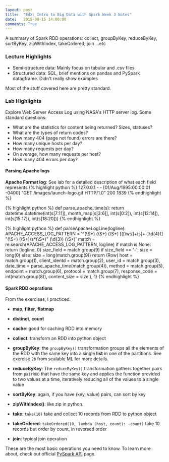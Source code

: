 ```yaml
---
layout: post
title:  "EdX: Intro to Big Data with Spark Week 3 Notes"
date:   2015-08-15 14:00:00
comments: True
---
```

A summary of Spark RDD operations: collect, groupByKey, reduceByKey, sortByKey, zipWithIndex, takeOrdered, join ...etc

### **Lecture Highlights**

* Semi-structure data: Mainly focus on tabular and .csv files
* Structured data: SQL, brief mentions on pandas and PySpark datagframe. Didn't really show examples

Most of the stuff covered here are pretty standard.

### **Lab Highlights**

Explore Web Server Access Log using NASA's HTTP server log. Some standard questions:

* What are the statistics for content being returned? Sizes, statuses?
* What are the types of return codes?
* How many 404 (page not found) errors are there?
* How many unique hosts per day?
* How many requests per day?
* On average, how many requests per host?
* How many 404 errors per day?

#### Parsing Apache logs ####

**Apache Format log**: See lab for a detailed description of what each field represents
{% highlight python %}
127.0.0.1 - - [01/Aug/1995:00:00:01 -0400] "GET /images/launch-logo.gif HTTP/1.0" 200 1839
{% endhighlight %}

{% highlight python %}
def parse_apache_time(s):
    return datetime.datetime(int(s[7:11]),
                             month_map[s[3:6]],
                             int(s[0:2]),
                             int(s[12:14]),
                             int(s[15:17]),
                             int(s[18:20]))
{% endhighlight %}

{% highlight python %}
def parseApacheLogLine(logline):
  APACHE_ACCESS_LOG_PATTERN = '^(\S+) (\S+) (\S+) \[([\w:/]+\s[+\-]\d{4})\] "(\S+) (\S+)\s*(\S*)" (\d{3}) (\S+)'
    match = re.search(APACHE_ACCESS_LOG_PATTERN, logline)
    if match is None:
        return (logline, 0)
    size_field = match.group(9)
    if size_field == '-':
        size = long(0)
    else:
        size = long(match.group(9))
    return (Row(
        host          = match.group(1),
        client_identd = match.group(2),
        user_id       = match.group(3),
        date_time     = parse_apache_time(match.group(4)),
        method        = match.group(5),
        endpoint      = match.group(6),
        protocol      = match.group(7),
        response_code = int(match.group(8)),
        content_size  = size
    ), 1)
{% endhighlight %}

#### Spark RDD oeprations ####
From the exercises, I practiced:

* **map**, **filter**, **flatmap**
* **distinct**, **count**
* **cache**: good for caching RDD into memory
* **collect**: transform an RDD into python object

* **groupByKey**: the `groupByKey()` transformation groups all the elements of the RDD with the same key into a single **list** in one of the partitions. See exercise `2b` from scalable ML for more details.
* **reduceByKey**: The `reduceByKey()` transformation gathers together pairs from `pairRDD` that have the same key and applies the function provided to two values at a time, iteratively reducing all of the values to a single value
* **sortByKey**: again, if you have (key, value) pairs, can sort by key

* **zipWithIndex()**: like zip in python. 

* **take**: `take(10)` take and collect 10 records from RDD to python object
* **takeOrdered**: `takeOrdered(10, lambda (host, count): -count)` take 10 records but order by count, in reversed order

* **join**: typical join operation

These are the most basic operations you need to know. To learn more about, check out official [PySpark API] page.

[PySpark API]: https://spark.apache.org/docs/latest/api/python/pyspark.html#pyspark.RDD
